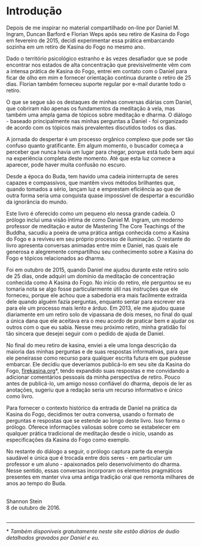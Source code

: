 # Introdução

Depois de me inspirar no material compartilhado on-line por Daniel M. Ingram, Duncan Barford e Florian Weps após seu retiro de Kasina do Fogo em fevereiro de 2015, decidi experimentar essa prática embarcando sozinha em um retiro de Kasina do Fogo no mesmo ano.

Dado o território psicológico estranho e às vezes desafiador que se pode encontrar nos estados de alta concentração que previsivelmente vêm com a intensa prática de Kasina do Fogo, entrei em contato com o Daniel para ficar de olho em mim e fornecer orientação contínua durante o retiro de 25 dias. Florian também forneceu suporte regular por e-mail durante todo o retiro.

O que se segue são os destaques de minhas conversas diárias com Daniel, que cobriram não apenas os fundamentos da meditação à vela, mas também uma ampla gama de tópicos sobre meditação e dharma. O diálogo - baseado principalmente nas minhas perguntas a Daniel - foi organizado de acordo com os tópicos mais prevalentes discutidos todos os dias.

A jornada do despertar é um processo orgânico complexo que pode ser tão confuso quanto gratificante. Em algum momento, o buscador começa a perceber que nunca havia um lugar para chegar, porque está tudo bem aqui na experiência completa deste momento. Até que esta luz comece a aparecer, pode haver muita confusão no escuro.

Desde a época do Buda, tem havido uma cadeia ininterrupta de seres capazes e compassivos, que mantêm vivos métodos brilhantes que, quando tomados a sério, lançam luz e emprestam eficiência ao que de outra forma seria uma conquista quase impossível de despertar a escuridão da ignorância do mundo.

Este livro é oferecido como um pequeno elo nessa grande cadeia. O prólogo inclui uma visão íntima de como Daniel M. Ingram, um moderno professor de meditação e autor de Mastering The Core Teachings of the Buddha, sacudiu a poeira de uma prática antiga conhecida como a Kasina do Fogo e a reviveu em seu próprio processo de iluminação. O restante do livro apresenta conversas animadas entre mim e Daniel, nas quais ele generosa e alegremente compartilhou seu conhecimento sobre a Kasina do Fogo e tópicos relacionados ao dharma.

Foi em outubro de 2015, quando Daniel me ajudou durante este retiro solo de 25 dias, onde adquiri um domínio da meditação de concentração conhecida como A Kasina do Fogo. No início do retiro, ele perguntou se eu tomaria nota se algo fosse particularmente útil nas instruções que ele forneceu, porque ele achou que a sabedoria era mais facilmente extraída dele quando alguém fazia perguntas, enquanto sentar para escrever era para ele um processo mais lento e árduo. Em 2013, ele me ajudou quase diariamente em um retiro solo de vipassana de dois meses, no final do qual a única dana que ele aceitava era o meu acordo de praticar bem e ajudar os outros com o que eu sabia. Nesse meu próximo retiro, minha gratidão foi tão sincera que desejei seguir com o pedido de ajuda de Daniel.

No final do meu retiro de kasina, enviei a ele uma longa descrição da maioria das minhas perguntas e de suas respostas informativas, para que ele peneirasse como recurso para qualquer escrita futura em que pudesse embarcar. Ele decidiu que deveríamos publicá-lo em seu site da Kasina do Fogo, [firekasina.org](https://firekasina.org/)*, tendo expandido suas respostas e me convidando a adicionar comentários pessoais da minha perspectiva de retiro. Pouco antes de publicá-lo, um amigo nosso confiável do dharma, depois de ler as anotações, sugeriu que a redação seria um recurso informativo e único como livro.

Para fornecer o contexto histórico da entrada de Daniel na prática da  Kasina do Fogo, decidimos ter outra conversa, usando o formato de perguntas e respostas que se estende ao longo deste livro. Isso forma o prólogo. Oferece informações valiosas sobre como se estabelecer em qualquer prática tradicional de meditação desde o início, usando as especificações da Kasina do Fogo como exemplo.

No restante do diálogo a seguir, o prólogo captura parte da energia saudável e única que é trocada entre dois seres - em particular um professor e um aluno - apaixonados pelo desenvolvimento do dharma. Nesse sentido, essas conversas incorporam os elementos pragmáticos presentes em manter viva uma antiga tradição oral que remonta milhares de anos ao tempo do Buda.

<br>
Shannon Stein<br>
8 de outubro de 2016.

<br>
<br>

---

\* _Também disponíveis gratuitamente neste site estão diários de áudio detalhados gravados por Daniel e eu._
